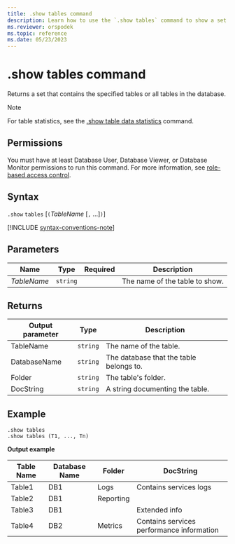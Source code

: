 ```yaml
---
title: .show tables command
description: Learn how to use the `.show tables` command to show a set that contains the specified tables in the database.
ms.reviewer: orspodek
ms.topic: reference
ms.date: 05/23/2023
---
```

# .show tables command

Returns a set that contains the specified tables or all tables in the database.

> [!NOTE]
> For table statistics, see the [.show table data statistics](show-table-data-statistics.md) command.

## Permissions

You must have at least Database User, Database Viewer, or Database Monitor permissions to run this command. For more information, see [role-based access control](../access-control/role-based-access-control.md).

## Syntax

`.show` `tables` [`(`*TableName* [`,` ...]`)`]

[!INCLUDE [syntax-conventions-note](../includes/syntax-conventions-note.md)]

## Parameters

|Name|Type|Required|Description|
|--|--|--|--|
|*TableName*| `string` ||The name of the table to show.|

## Returns

|Output parameter |Type |Description
|---|---|---
|TableName  | `string` |The name of the table.
|DatabaseName  | `string` |The database that the table belongs to.
|Folder | `string` |The table's folder.
|DocString | `string` |A string documenting the table.

## Example

```kusto
.show tables
.show tables (T1, ..., Tn)
```

**Output example**

|Table Name |Database Name |Folder | DocString
|---|---|---|---
|Table1 |DB1 |Logs |Contains services logs
|Table2 |DB1 | Reporting |
|Table3 |DB1 | | Extended info |
|Table4 |DB2 | Metrics| Contains services performance information
